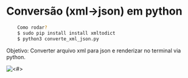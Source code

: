 # Conversão (xml->json) em python

```sh
    Como rodar?
    $ sudo pip install install xmltodict
    $ python3 converte_xml_json.py
```


Objetivo: Converter arquivo xml para json e renderizar no terminal via python.

 ![<#>](https://github.com/Silvamateuus/xml-json-python/blob/master/img.png) 
